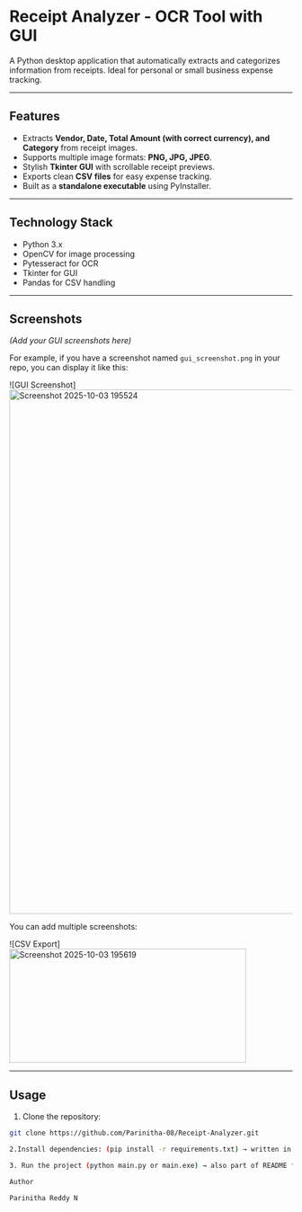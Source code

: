 # Receipt Analyzer - OCR Tool with GUI

A Python desktop application that automatically extracts and categorizes information from receipts. Ideal for personal or small business expense tracking.

---

## Features
- Extracts **Vendor, Date, Total Amount (with correct currency), and Category** from receipt images.
- Supports multiple image formats: **PNG, JPG, JPEG**.
- Stylish **Tkinter GUI** with scrollable receipt previews.
- Exports clean **CSV files** for easy expense tracking.
- Built as a **standalone executable** using PyInstaller.

---

## Technology Stack
- Python 3.x
- OpenCV for image processing
- Pytesseract for OCR
- Tkinter for GUI
- Pandas for CSV handling

---

## Screenshots

*(Add your GUI screenshots here)*

For example, if you have a screenshot named `gui_screenshot.png` in your repo, you can display it like this:

![GUI Screenshot]
<img width="1269" height="933" alt="Screenshot 2025-10-03 195524" src="https://github.com/user-attachments/assets/f5c2edc3-ba4f-4a3d-9738-cc7e74f1cc91" />


You can add multiple screenshots:

![CSV Export]
<img width="421" height="203" alt="Screenshot 2025-10-03 195619" src="https://github.com/user-attachments/assets/6ea8c86e-a6e8-4bc8-97c6-151fdfce6265" />


---

## Usage
1. Clone the repository:
```bash
git clone https://github.com/Parinitha-08/Receipt-Analyzer.git

2.Install dependencies: (pip install -r requirements.txt) → written in README so anyone cloning your repo knows how to install Python packages.

3. Run the project (python main.py or main.exe) → also part of README for usage instructions

Author

Parinitha Reddy N
